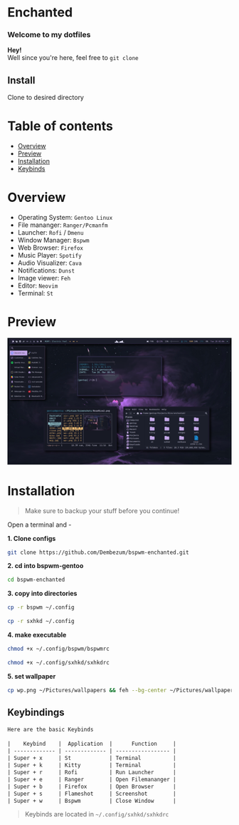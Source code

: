 # Enchanted
### Welcome to my dotfiles

**Hey!**   
Well since you're here, feel free to `git clone`

## Install
Clone to desired directory



# Table of contents
- [Overview](#overview)
- [Preview](#preview)
- [Installation](#installation)
- [Keybinds](Keybinds)

# Overview
- Operating System: `Gentoo Linux`
- File mananger: `Ranger/Pcmanfm`
- Launcher: `Rofi` / `Dmenu` 
- Window Manager: `Bspwm`
- Web Browser: `Firefox`
- Music Player: `Spotify`
- Audio Visualizer: `Cava`
- Notifications: `Dunst`
- Image viewer: `Feh`
- Editor: `Neovim`
- Terminal: `St`

# Preview
![Rice69.png](Rice69.png)


# Installation

> Make sure to backup your stuff before you continue!

Open a terminal and - 

**1. Clone configs**
```bash
git clone https://github.com/Dembezum/bspwm-enchanted.git
```
**2. cd into bspwm-gentoo**
```bash
cd bspwm-enchanted
```
**3.  copy into directories**
```bash
cp -r bspwm ~/.config
```
```bash
cp -r sxhkd ~/.config
```
**4. make executable**
```bash
chmod +x ~/.config/bspwm/bspwmrc
```
```bash
chmod +x ~/.config/sxhkd/sxhkdrc
```
**5. set wallpaper**
```bash
cp wp.png ~/Pictures/wallpapers && feh --bg-center ~/Pictures/wallpapers/wp.png
```


## Keybindings

```
Here are the basic Keybinds

|    Keybind    |  Application  |      Function     |
| ------------- | ------------- | ----------------- |
| Super + x     | St            | Terminal          |
| Super + k     | Kitty         | Terminal          |
| Super + r     | Rofi          | Run Launcher      |
| Super + e     | Ranger        | Open Filemananger |
| Super + b     | Firefox       | Open Browser      |
| Super + s     | Flameshot     | Screenshot        |
| Super + w     | Bspwm         | Close Window      |
```
> Keybinds are located in `~/.config/sxhkd/sxhkdrc`
